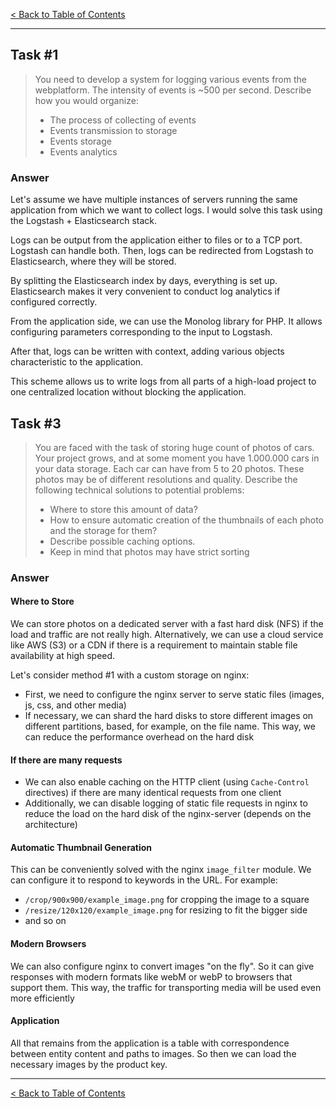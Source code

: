 [< Back to Table of Contents](../README.md)

___

## Task #1

> You need to develop a system for logging various events from the webplatform. The intensity of events is ~500 per second.
> Describe how you would organize:
>
> - The process of collecting of events
> - Events transmission to storage
> - Events storage
> - Events analytics

### Answer

Let's assume we have multiple instances of servers running the same application from which we want to collect logs.
I would solve this task using the Logstash + Elasticsearch stack.


Logs can be output from the application either to files or to a TCP port. Logstash can handle both.
Then, logs can be redirected from Logstash to Elasticsearch, where they will be stored.

By splitting the Elasticsearch index by days, everything is set up.
Elasticsearch makes it very convenient to conduct log analytics if configured correctly.

From the application side, we can use the Monolog library for PHP. It allows configuring parameters corresponding to the input to Logstash.

After that, logs can be written with context, adding various objects characteristic to the application.

This scheme allows us to write logs from all parts of a high-load project to one centralized location without blocking the application.

## Task #3

> You are faced with the task of storing huge count of photos of cars.
> Your project grows, and at some moment you have 1.000.000 cars in your data storage.
> Each car can have from 5 to 20 photos. These photos may be of different resolutions and quality.
> Describe the following technical solutions to potential problems:
> - Where to store this amount of data?
> - How to ensure automatic creation of the thumbnails of each photo and the storage for them?
> - Describe possible caching options.
> - Keep in mind that photos may have strict sorting

### Answer

#### Where to Store

We can store photos on a dedicated server with a fast hard disk (NFS) if the load and traffic are not really high.
Alternatively, we can use a cloud service like AWS (S3) or a CDN if there is a requirement to maintain stable file availability at high speed.

Let's consider method #1 with a custom storage on nginx:

- First, we need to configure the nginx server to serve static files (images, js, css, and other media)
- If necessary, we can shard the hard disks to store different images on different partitions, based, for example, on the file name.
  This way, we can reduce the performance overhead on the hard disk

#### If there are many requests

- We can also enable caching on the HTTP client (using `Cache-Control` directives) if there are many identical requests from one client
- Additionally, we can disable logging of static file requests in nginx to reduce the load on the hard disk of the nginx-server (depends on the architecture) 

#### Automatic Thumbnail Generation

This can be conveniently solved with the nginx `image_filter` module. We can configure it to respond to keywords in the URL.
For example:
  - `/crop/900x900/example_image.png` for cropping the image to a square
  - `/resize/120x120/example_image.png` for resizing to fit the bigger side
  - and so on

#### Modern Browsers

We can also configure nginx to convert images "on the fly". So it can give responses with modern formats like webM or webP to browsers that support them.
This way, the traffic for transporting media will be used even more efficiently

#### Application

All that remains from the application is a table with correspondence between entity content and paths to images.
So then we can load the necessary images by the product key.

___

[< Back to Table of Contents](../README.md)
